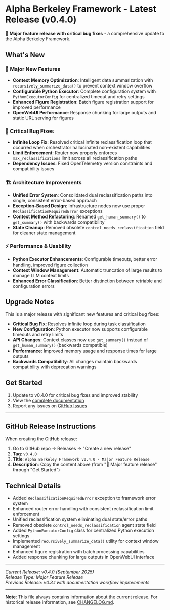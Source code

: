 # Alpha Berkeley Framework - Latest Release (v0.4.0)

🚀 **Major feature release with critical bug fixes** - a comprehensive update to the Alpha Berkeley Framework.

## What's New

### 🎯 Major New Features
- **Context Memory Optimization**: Intelligent data summarization with `recursively_summarize_data()` to prevent context window overflow
- **Configurable Python Executor**: Complete configuration system with `PythonExecutorConfig` for centralized timeout and retry settings
- **Enhanced Figure Registration**: Batch figure registration support for improved performance
- **OpenWebUI Performance**: Response chunking for large outputs and static URL serving for figures

### 🐛 Critical Bug Fixes
- **Infinite Loop Fix**: Resolved critical infinite reclassification loop that occurred when orchestrator hallucinated non-existent capabilities
- **Limit Enforcement**: Router now properly enforces `max_reclassifications` limit across all reclassification paths
- **Dependency Issues**: Fixed OpenTelemetry version constraints and compatibility issues

### 🏗️ Architecture Improvements
- **Unified Error System**: Consolidated dual reclassification paths into single, consistent error-based approach
- **Exception-Based Design**: Infrastructure nodes now use proper `ReclassificationRequiredError` exceptions
- **Context Method Refactoring**: Renamed `get_human_summary()` to `get_summary()` with backwards compatibility
- **State Cleanup**: Removed obsolete `control_needs_reclassification` field for cleaner state management

### ⚡ Performance & Usability
- **Python Executor Enhancements**: Configurable timeouts, better error handling, improved figure collection
- **Context Window Management**: Automatic truncation of large results to manage LLM context limits
- **Enhanced Error Classification**: Better distinction between retriable and configuration errors

## Upgrade Notes

This is a major release with significant new features and critical bug fixes:

- **Critical Bug Fix**: Resolves infinite loop during task classification
- **New Configuration**: Python executor now supports configurable timeouts and retry limits
- **API Changes**: Context classes now use `get_summary()` instead of `get_human_summary()` (backwards compatible)
- **Performance**: Improved memory usage and response times for large outputs
- **Backwards Compatibility**: All changes maintain backwards compatibility with deprecation warnings

## Get Started

1. Update to v0.4.0 for critical bug fixes and improved stability
2. View the [complete documentation](https://thellert.github.io/alpha_berkeley/)
3. Report any issues on [GitHub Issues](https://github.com/thellert/alpha_berkeley/issues)

---

## GitHub Release Instructions

When creating the GitHub release:

1. Go to GitHub repo → Releases → "Create a new release"
2. **Tag**: `v0.4.0`
3. **Title**: `Alpha Berkeley Framework v0.4.0 - Major Feature Release`
4. **Description**: Copy the content above (from "🚀 Major feature release" through "Get Started")

## Technical Details

- Added `ReclassificationRequiredError` exception to framework error system
- Enhanced router error handling with consistent reclassification limit enforcement
- Unified reclassification system eliminating dual state/error paths
- Removed obsolete `control_needs_reclassification` agent state field
- Added `PythonExecutorConfig` class for centralized Python execution settings
- Implemented `recursively_summarize_data()` utility for context window management
- Enhanced figure registration with batch processing capabilities
- Added response chunking for large outputs in OpenWebUI interface

---

*Current Release: v0.4.0 (September 2025)*  
*Release Type: Major Feature Release*  
*Previous Release: v0.3.1 with documentation workflow improvements*

---

**Note**: This file always contains information about the current release. For historical release information, see [CHANGELOG.md](CHANGELOG.md).
